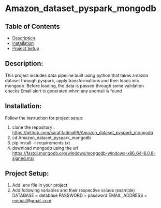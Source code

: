 # Amazon_dataset_pyspark_mongodb

## Table of Contents
- [Description](#description)
- [Installation](#installation)
- [Project Setup](#Project%20Setup)


## Description:

This project includes data pipeline built using python that takes amazon dataset through pyspark, apply transformations and then loads into mongodb. Before loading, the data is passed through some validation checks.Email alert is generated when any anomali is found

## Installation:

Follow the instruction for project setup:
1. clone the repository : https://github.com/sarahfatima99/Amazon_dataset_pyspark_mongodb
2. cd Amazon_dataset_pyspark_mongodb
3. pip install -r requirements.txt
4. download mongodb using the url https://fastdl.mongodb.org/windows/mongodb-windows-x86_64-6.0.8-signed.msi

## Project Setup:

1. Add .env file in your project
2. Add following variables and their respective values (example)
    DATABASE = database
    PASSWORD = password
    EMAIL_ADDRESS = emmail@gmail.com



